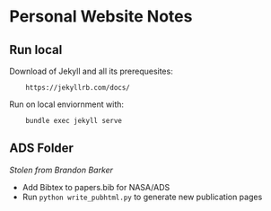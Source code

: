# Personal Website Notes


## Run local 

Download of Jekyll and all its prerequesites: 

        https://jekyllrb.com/docs/ 

Run on local enviornment with: 

        bundle exec jekyll serve



## ADS Folder
*Stolen from Brandon Barker* 


* Add Bibtex to papers.bib for NASA/ADS 
* Run ``python write_pubhtml.py`` to generate new publication pages

